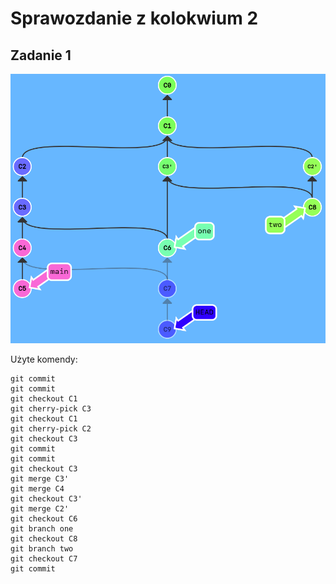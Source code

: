 <h1>Sprawozdanie z kolokwium 2</h1>

<h2>Zadanie 1</h2>

![zadanie 1](zad1.png)

Użyte komendy:
```
git commit
git commit
git checkout C1
git cherry-pick C3
git checkout C1
git cherry-pick C2
git checkout C3
git commit
git commit
git checkout C3
git merge C3'
git merge C4
git checkout C3'
git merge C2'
git checkout C6
git branch one
git checkout C8
git branch two
git checkout C7
git commit
```

